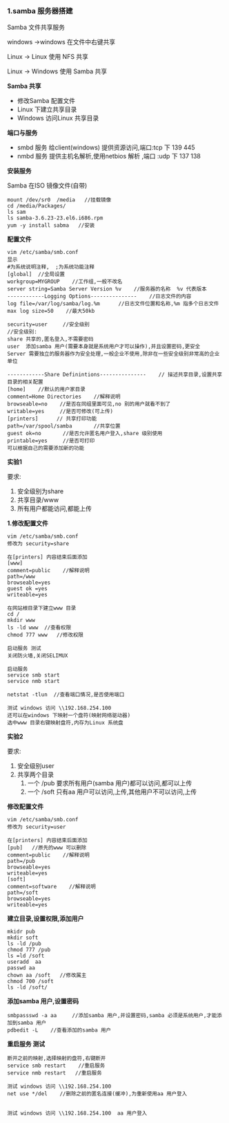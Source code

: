 ### 1.samba 服务器搭建

Samba 文件共享服务

windows ->windows   在文件中右键共享

Linux -> Linux    使用 NFS  共享

Linux -> Windows   使用 Samba  共享

**Samba 共享**

- 修改Samba 配置文件
- Linux 下建立共享目录
- Windows 访问Linux 共享目录

**端口与服务**

- smbd 服务     给client(windows) 提供资源访问,端口:tcp 下 139   445
- nmbd 服务    提供主机名解析,使用netbios  解析 ,端口 :udp 下  137   138

**安装服务**

Samba  在ISO 镜像文件(自带)

```
mount /dev/sr0  /media   //挂载镜像
cd /media/Packages/
ls sam
ls samba-3.6.23-23.el6.i686.rpm
yum -y install sabma   //安装
```

**配置文件**

```
vim /etc/samba/smb.conf
显示
#为系统说明注释,  ;为系统功能注释
[global]  //全局设置
workgroup=MYGROUP    //工作组,一般不改名
server string=Samba Server Version %v    //服务器的名称  %v 代表版本
------------Logging Options---------------    //日志文件的内容
log file=/var/log/samba/log.%m      //日志文件位置和名称,%m 指多个日志文件
max log size=50    //最大50kb

security=user     //安全级别 
//安全级别:
share 共享的,匿名登入,不需要密码   
user  添加samba 用户(需要本身就是系统用户才可以操作),并且设置密码,更安全
Server 需要独立的服务器作为安全处理,一般企业不使用,除非在一些安全级别非常高的企业单位

------------Share Definintions---------------    // 描述共享目录,设置共享目录的相关配置
[home]    //默认的用户家目录
comment=Home Directories    //解释说明
browseable=no    //是否在同组里面可见,no 别的用户就看不到了
writable=yes     //是否可修改(可上传)
[printers]		// 共享打印功能
path=/var/spool/samba		//共享位置
guest ok=no       //是否允许匿名用户登入,share 级别使用
printable=yes     //是否可打印
可以根据自己的需要添加新的功能
```

**实验1**

要求:

1. 安全级别为share
2. 共享目录/www
3. 所有用户都能访问,都能上传

**1.修改配置文件**

```
vim /etc/samba/smb.conf
修改为 security=share

在[printers]	内容结束后面添加
[www]
comment=public    //解释说明
path=/www
browseable=yes
guest ok =yes
writeable=yes

在网站根目录下建立www 目录
cd /
mkdir www
ls -ld www  //查看权限
chmod 777 www   //修改权限

启动服务 测试
关闭防火墙,关闭SELIMUX

启动服务
service smb start
service nmb start

netstat -tlun  //查看端口情况,是否使用端口

测试 windows 访问 \\192.168.254.100
还可以在windows 下映射一个盘符(映射网络驱动器)
选中www 目录右键映射盘符,内存为Linux 系统盘
```

**实验2**

要求:

1. 安全级别user 
2. 共享两个目录
   1. 一个 /pub   要求所有用户(samba 用户)都可以访问,都可以上传
   2. 一个 /soft 只有aa 用户可以访问,上传,其他用户不可以访问,上传

**修改配置文件**

```
vim /etc/samba/smb.conf
修改为 security=user

在[printers]	内容结束后面添加
[pub]   //原先的www 可以删除
comment=public    //解释说明
path=/pub
browseable=yes
writeable=yes
[soft]   
comment=software    //解释说明
path=/soft
browseable=yes
writeable=yes
```

**建立目录,设置权限,添加用户**

```
mkidr pub
mkdir soft
ls -ld /pub
chmod 777 /pub
ls =ld /soft
useradd  aa
passwd aa
chown aa /soft   //修改属主
chmod 700 /soft	
ls -ld /soft/
```

**添加samba 用户,设置密码**

```
smbpassswd -a aa     //添加samba 用户,并设置密码,samba 必须是系统用户,才能添加到samba 用户
pdbedit -L    //查看添加的samba 用户
```

**重启服务 测试**

```
断开之前的映射,选择映射的盘符,右键断开
service smb restart    //重启服务
service nmb restart   //重启服务

测试 windows 访问 \\192.168.254.100
net use */del    //删除之前的匿名连接(缓冲),为重新使用aa 用户登入


测试 windows 访问 \\192.168.254.100  aa 用户登入
```

